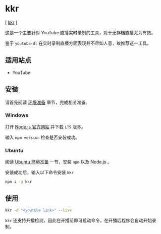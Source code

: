 # kkr

[ [kkr](https://github.com/Last-Order/kkr) ]

这是一个主要针对 YouTube 直播实时录制的工具，对于无存档直播尤为有效。

鉴于 `youtube-dl` 在实时录制直播方面表现并不尽如人意，故推荐这一工具。

## 适用站点

- YouTube

## 安装

请首先阅读 [环境准备](/zh/preparation/) 章节，完成相关准备。

### Windows

打开 [Node.js 官方网站](https://nodejs.org/) 并下载 `LTS` 版本。

输入 `npm version` 检查是否安装成功。

### Ubuntu

阅读 [Ubuntu 环境准备](/zh/preparation/#node-js) 一节，安装 `npm` 以及 Node.js 。

安装成功后，输入以下命令安装 `kkr`

```bash
npm i -g kkr
```

## 使用

```bash
kkr -d "<youtube link>" --live
```

`kkr` 还支持开播检测，因此在开播前即可启动命令，在开播后程序会自动开始录制。
